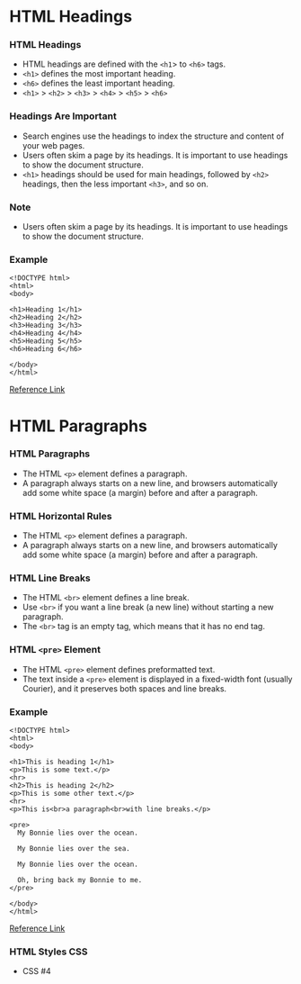 # HTML Headings

### HTML Headings
  - HTML headings are defined with the `<h1`> to `<h6>` tags.
  - `<h1>` defines the most important heading. 
  - `<h6>` defines the least important heading.
  - `<h1>` > `<h2>` > `<h3>` > `<h4>` > `<h5>` > `<h6>`

### Headings Are Important
  - Search engines use the headings to index the structure and content of your web pages.
  - Users often skim a page by its headings. It is important to use headings to show the document structure.
  - `<h1>` headings should be used for main headings, followed by `<h2>` headings, then the less important `<h3>`, and so on.
  
### Note
  - Users often skim a page by its headings. It is important to use headings to show the document structure.


### Example
```
<!DOCTYPE html>
<html>
<body>

<h1>Heading 1</h1>
<h2>Heading 2</h2>
<h3>Heading 3</h3>
<h4>Heading 4</h4>
<h5>Heading 5</h5>
<h6>Heading 6</h6>

</body>
</html>
```
[Reference Link](https://www.w3schools.com/html/html_headings.asp)




# HTML Paragraphs

### HTML Paragraphs
  - The HTML `<p>` element defines a paragraph.
  - A paragraph always starts on a new line, and browsers automatically add some white space (a margin) before and after a paragraph.

### HTML Horizontal Rules
  - The HTML `<p>` element defines a paragraph.
  - A paragraph always starts on a new line, and browsers automatically add some white space (a margin) before and after a paragraph.

### HTML Line Breaks
  - The HTML `<br>` element defines a line break.
  - Use `<br>` if you want a line break (a new line) without starting a new paragraph.
  - The `<br>` tag is an empty tag, which means that it has no end tag.

### HTML `<pre>` Element
  - The HTML `<pre>` element defines preformatted text.
  - The text inside a `<pre>` element is displayed in a fixed-width font (usually Courier), and it preserves both spaces and line breaks.

### Example
```
<!DOCTYPE html>
<html>
<body>

<h1>This is heading 1</h1>
<p>This is some text.</p>
<hr>
<h2>This is heading 2</h2>
<p>This is some other text.</p>
<hr>
<p>This is<br>a paragraph<br>with line breaks.</p>

<pre>
  My Bonnie lies over the ocean.

  My Bonnie lies over the sea.

  My Bonnie lies over the ocean.

  Oh, bring back my Bonnie to me.
</pre>

</body>
</html>
```


[Reference Link](https://www.w3schools.com/html/html_paragraphs.asp)

### HTML Styles CSS
- CSS #4
